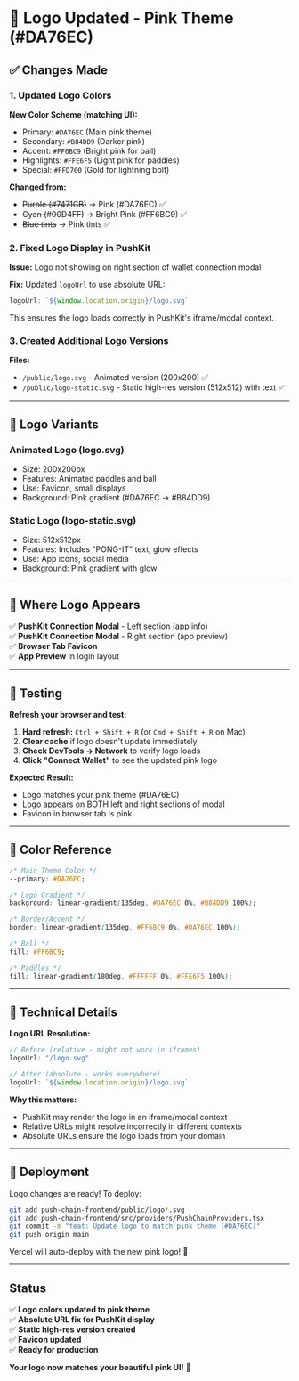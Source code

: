 # 🎨 Logo Updated - Pink Theme (#DA76EC)

## ✅ Changes Made

### 1. **Updated Logo Colors**

**New Color Scheme (matching UI):**
- Primary: `#DA76EC` (Main pink theme)
- Secondary: `#B84DD9` (Darker pink)
- Accent: `#FF6BC9` (Bright pink for ball)
- Highlights: `#FFE6F5` (Light pink for paddles)
- Special: `#FFD700` (Gold for lightning bolt)

**Changed from:**
- ~~Purple (#7471CB)~~ → Pink (#DA76EC) ✅
- ~~Cyan (#00D4FF)~~ → Bright Pink (#FF6BC9) ✅
- ~~Blue tints~~ → Pink tints ✅

### 2. **Fixed Logo Display in PushKit**

**Issue:** Logo not showing on right section of wallet connection modal

**Fix:** Updated `logoUrl` to use absolute URL:
```typescript
logoUrl: `${window.location.origin}/logo.svg`
```

This ensures the logo loads correctly in PushKit's iframe/modal context.

### 3. **Created Additional Logo Versions**

**Files:**
- `/public/logo.svg` - Animated version (200x200) ✅
- `/public/logo-static.svg` - Static high-res version (512x512) with text ✅

---

## 🎨 Logo Variants

### Animated Logo (logo.svg)
- Size: 200x200px
- Features: Animated paddles and ball
- Use: Favicon, small displays
- Background: Pink gradient (#DA76EC → #B84DD9)

### Static Logo (logo-static.svg)
- Size: 512x512px
- Features: Includes "PONG-IT" text, glow effects
- Use: App icons, social media
- Background: Pink gradient with glow

---

## 📍 Where Logo Appears

✅ **PushKit Connection Modal** - Left section (app info)  
✅ **PushKit Connection Modal** - Right section (app preview)  
✅ **Browser Tab Favicon**  
✅ **App Preview** in login layout  

---

## 🧪 Testing

**Refresh your browser and test:**

1. **Hard refresh:** `Ctrl + Shift + R` (or `Cmd + Shift + R` on Mac)
2. **Clear cache** if logo doesn't update immediately
3. **Check DevTools → Network** to verify logo loads
4. **Click "Connect Wallet"** to see the updated pink logo

**Expected Result:**
- Logo matches your pink theme (#DA76EC)
- Logo appears on BOTH left and right sections of modal
- Favicon in browser tab is pink

---

## 🎨 Color Reference

```css
/* Main Theme Color */
--primary: #DA76EC;

/* Logo Gradient */
background: linear-gradient(135deg, #DA76EC 0%, #B84DD9 100%);

/* Border/Accent */
border: linear-gradient(135deg, #FF6BC9 0%, #DA76EC 100%);

/* Ball */
fill: #FF6BC9;

/* Paddles */
fill: linear-gradient(180deg, #FFFFFF 0%, #FFE6F5 100%);
```

---

## 📝 Technical Details

**Logo URL Resolution:**
```typescript
// Before (relative - might not work in iframes)
logoUrl: "/logo.svg"

// After (absolute - works everywhere)
logoUrl: `${window.location.origin}/logo.svg`
```

**Why this matters:**
- PushKit may render the logo in an iframe/modal context
- Relative URLs might resolve incorrectly in different contexts
- Absolute URLs ensure the logo loads from your domain

---

## 🚀 Deployment

Logo changes are ready! To deploy:

```bash
git add push-chain-frontend/public/logo*.svg
git add push-chain-frontend/src/providers/PushChainProviders.tsx
git commit -m "feat: Update logo to match pink theme (#DA76EC)"
git push origin main
```

Vercel will auto-deploy with the new pink logo! 🎉

---

## Status

✅ **Logo colors updated to pink theme**  
✅ **Absolute URL fix for PushKit display**  
✅ **Static high-res version created**  
✅ **Favicon updated**  
✅ **Ready for production**

**Your logo now matches your beautiful pink UI!** 💖

